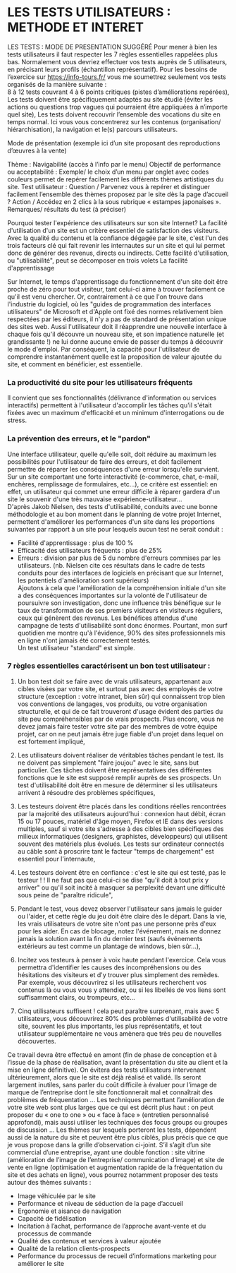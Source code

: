 # LES TESTS UTILISATEURS : METHODE ET INTERET

LES TESTS : MODE DE PRESENTATION SUGGÉRÉ
Pour mener à bien les tests utilisateurs il faut respecter les 7 règles essentielles rappelées plus bas. Normalement vous devriez effectuer vos tests auprès de 5 utilisateurs, en précisant leurs profils (échantillon représentatif). 
Pour les besoins de l’exercice sur https://info-tours.fr/ vous me soumettrez seulement vos tests organisés de la manière suivante :  
8 à 12 tests couvrant 4 à 6 points critiques (pistes d’améliorations repérées),
Les tests doivent être spécifiquement adaptés au site étudié (éviter les actions ou questions trop vagues qui pourraient être appliquées à n’importe quel site),
Les tests doivent recouvrir l’ensemble des vocations du site en temps normal. Ici vous vous concentrerez sur les contenus (organisation/ hiérarchisation), la navigation et le(s) parcours utilisateurs. 


Mode de présentation (exemple ici d’un site proposant des reproductions d’œuvres à la vente) 

Thème : Navigabilité (accès à l’info par le menu)
Objectif de performance ou acceptabilité : Exemple/ le choix d’un menu par onglet avec codes couleurs permet de repérer facilement les différents thèmes artistiques du site. 
Test utilisateur : 
Question / Parvenez vous à repérer et distinguer facilement l’ensemble des thèmes proposez par le site dès la page d’accueil ?
Action / Accédez en 2 clics à la sous rubrique « estampes japonaises ».
Remarques/ résultats du test (à préciser)


Pourquoi tester l'expérience des utilisateurs sur son site Internet?
La facilité d'utilisation d'un site est un critère essentiel de satisfaction des visiteurs. Avec la qualité du contenu et la confiance dégagée par le site, c'est l'un des trois facteurs clé qui fait revenir les internautes sur un site et qui lui permet donc de générer des revenus, directs ou indirects.
Cette facilité d'utilisation, ou "utilisabilité", peut se décomposer en trois volets
La facilité d'apprentissage

Sur Internet, le temps d'apprentissage du fonctionnement d'un site doit être proche de zéro pour tout visiteur, tant celui-ci aime à trouver facilement ce qu'il est venu chercher. Or, contrairement à ce que l'on trouve dans l'industrie du logiciel, où les "guides de programmation des interfaces utilisateurs" de Microsoft et d'Apple ont fixé des normes relativement bien respectées par les éditeurs, il n'y a pas de standard de présentation unique des sites web. Aussi l'utilisateur doit il réapprendre une nouvelle interface à chaque fois qu'il découvre un nouveau site, et son impatience naturelle (et grandissante !) ne lui donne aucune envie de passer du temps à découvrir le mode d'emploi. 
Par conséquent, la capacité pour l'utilisateur de comprendre instantanément quelle est la proposition de valeur ajoutée du site, et comment en bénéficier, est essentielle. <br>
### La productivité du site pour les utilisateurs fréquents 
Il convient que ses fonctionnalités (délivrance d'information ou services interactifs) permettent à l'utilisateur d'accomplir les tâches qu'il s'était fixées avec un maximum d'efficacité et un minimum d'interrogations ou de stress.
### La prévention des erreurs, et le "pardon"
Une interface utilisateur, quelle qu'elle soit, doit réduire au maximum les possibilités pour l'utilisateur de faire des erreurs, et doit facilement permettre de réparer les conséquences d'une erreur lorsqu'elle survient. Sur un site comportant une forte interactivité (e-commerce, chat, e-mail, enchères, remplissage de formulaires, etc...), ce critère est essentiel: en effet, un utilisateur qui commet une erreur difficile à réparer gardera d'un site le souvenir d'une très mauvaise expérience-utilisateur... <br>
D'après Jakob Nielsen, des tests d'utilisabilité, conduits avec une bonne méthodologie et au bon moment dans le planning de votre projet Internet, permettent d'améliorer les performances d'un site dans les proportions suivantes par rapport à un site pour lesquels aucun test ne serait conduit :
* Facilité d'apprentissage : plus de 100 % 
* Efficacité des utilisateurs fréquents : plus de 25% 
* Erreurs : division par plus de 5 du nombre d'erreurs commises par les utilisateurs. 
(nb. Nielsen cite ces résultats dans le cadre de tests conduits pour des interfaces de logiciels en précisant que sur Internet, les potentiels d'amélioration sont supérieurs) <br>
Ajoutons à cela que l'amélioration de la compréhension initiale d'un site a des conséquences importantes sur la volonté de l'utilisateur de poursuivre son investigation, donc une influence très bénéfique sur le taux de transformation de ses premiers visiteurs en visiteurs réguliers, ceux qui génèrent des revenus. 
Les bénéfices attendus d'une campagne de tests d'utilisabilité sont donc énormes. Pourtant, mon surf quotidien me montre qu'à l'évidence, 90% des sites professionnels mis en ligne n'ont jamais été correctement testés.  
Un test utilisateur "standard" est simple.
### 7 règles essentielles caractérisent un bon test utilisateur :

1. Un bon test doit se faire avec de vrais utilisateurs, appartenant aux cibles visées par votre site, et surtout pas avec des employés de votre structure (exception : votre intranet, bien sûr) qui connaissent trop bien vos conventions de langages, vos produits, ou votre organisation structurelle, et qui de ce fait trouveront d'usage évident des parties du site peu compréhensibles par de vrais prospects. Plus encore, vous ne devez jamais faire tester votre site par des membres de votre équipe projet, car on ne peut jamais être juge fiable d'un projet dans lequel on est fortement impliqué,

2. Les utilisateurs doivent réaliser de véritables tâches pendant le test. Ils ne doivent pas simplement "faire joujou" avec le site, sans but particulier. Ces tâches doivent être représentatives des différentes fonctions que le site est supposé remplir auprès de ses prospects. Un test d'utilisabilité doit être en mesure de déterminer si les utilisateurs arrivent à résoudre des problèmes spécifiques,

3. Les testeurs doivent être placés dans les conditions réelles rencontrées par la majorité des utilisateurs aujourd’hui : connexion haut débit, écran 15 ou 17 pouces, matériel d'âge moyen, Firefox et IE dans des versions multiples, sauf si votre site s'adresse à des cibles bien spécifiques des milieux informatiques (designers, graphistes, développeurs) qui utilisent souvent des matériels plus évolués. Les tests sur ordinateur connectés au câble sont à proscrire tant le facteur "temps de chargement" est essentiel pour l'internaute,

4. Les testeurs  doivent être en confiance : c'est le site qui est testé, pas le testeur ! ! Il ne faut pas que celui-ci se dise "qu'il doit à tout prix y arriver" ou qu'il soit incité à masquer sa perplexité devant une difficulté sous peine de "paraître ridicule",

5. Pendant le test, vous devez observer l'utilisateur sans jamais le guider ou l'aider, et cette règle du jeu doit être claire dès le départ. Dans la vie, les vrais utilisateurs de votre site n'ont pas une personne près d'eux pour les aider. En cas de blocage, notez l'événement, mais ne donnez jamais la solution avant la fin du dernier test (saufs événements extérieurs au test comme un plantage de windows, bien sûr...),

6. Incitez vos testeurs à penser à voix haute pendant l'exercice. Cela vous permettra d'identifier les causes des incompréhensions ou des hésitations des visiteurs et d'y trouver plus simplement des remèdes. Par exemple, vous découvrirez si les utilisateurs recherchent vos contenus là ou vous vous y attendiez, ou si les libellés de vos liens sont suffisamment clairs, ou trompeurs, etc...
7. Cinq utilisateurs suffisent ! cela peut paraître surprenant, mais avec 5 utilisateurs, vous découvrirez 80% des problèmes d'utilisabilité de votre site, souvent les plus importants, les plus représentatifs, et tout utilisateur supplémentaire ne vous amènera que très peu de nouvelles découvertes.


Ce travail devra être effectué en amont (fin de phase de conception et à l’issue de la phase de réalisation, avant la présentation du site au client et la mise en ligne définitive). On évitera des tests utilisateurs intervenant ultérieurement, alors que le site est déjà réalisé et validé. Ils seront largement inutiles, sans parler du coût difficile à évaluer pour l’image de marque de l’entreprise dont le site fonctionnerait mal et connaîtrait des problèmes de fréquentation … Les techniques permettant l’amélioration de votre site web sont plus larges que ce qui est décrit plus haut : on peut proposer du « one to one » ou « face à face » (entretien personnalisé approfondi), mais aussi utiliser les techniques des focus groups ou groupes de discussion … 
Les thèmes sur lesquels porteront les tests, dépendent aussi de la nature du site et peuvent être plus ciblés, plus précis que ce que je vous propose dans la grille d’observation ci-joint. 
S’il s’agit d’un site commercial d’une entreprise, ayant une double fonction : site vitrine (amélioration de l’image de l’entreprise/ communication d’image) et site de vente en ligne (optimisation et augmentation rapide de la fréquentation du site et des achats en ligne), vous pourrez notamment proposer des tests autour des thèmes suivants : 
* Image véhiculée par le site
* Performance et niveau de séduction de la page d’accueil
* Ergonomie et aisance de navigation
* Capacité de fidélisation
* Incitation à l’achat, performance de l’approche avant-vente et du processus de commande
* Qualité des contenus et services à valeur ajoutée
* Qualité de la relation clients-prospects
* Performance du processus de recueil d’informations marketing pour améliorer le site 

